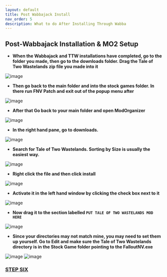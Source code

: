 ```yaml
---
layout: default
title: Post Wabbajack Install
nav_order: 5
description: What to do After Installing Through Wabba
---
```


## **Post-Wabbajack Installation & MO2 Setup**

- **When the Wabbajack and TTW installations have completed, go to the folder you made, then go to the downloads folder. Drag the Tale of Two Wastelands zip file you made into it**

![image](https://user-images.githubusercontent.com/112358568/189811758-644673ad-984e-4a59-afe1-a836e763c2a8.png)

- **Then go back to the main folder and into the stock games folder. In there run FNV Patch and exit out of the popup menu after**

![image](https://user-images.githubusercontent.com/114360108/200670843-9a7ee108-6f85-4389-bbee-578d39c6b56a.png)

- **After that Go back to your main folder and open ModOrganizer**

![image](https://user-images.githubusercontent.com/112358568/189812338-19c6dcb1-1a5a-4f34-8d87-d0e79b33f2e2.png)

- **In the right hand pane, go to downloads.**

![image](https://user-images.githubusercontent.com/114360108/200669662-c769c241-2a2e-49cf-af3b-e5ad442da81d.png)

- **Search for Tale of Two Wastelands. Sorting by Size is usually the easiest way.**

![image](https://user-images.githubusercontent.com/114360108/200669726-2cbf59e2-4777-4c89-b453-3f1644933ecc.png)

- **Right click the file and then click install**

![image](https://user-images.githubusercontent.com/112358568/189812767-db324f12-f5ef-45bf-b10d-42a45bb77ab6.png)

- **Activate it in the left hand window by clicking the check box next to it**

![image](https://user-images.githubusercontent.com/112358568/189812989-8e207417-47d9-4a45-8d6e-e07d9c690715.png)

- **Now drag it to the section labelled `PUT TALE OF TWO WASTELANDS MOD HERE`**

![image](https://user-images.githubusercontent.com/112358568/190932184-3b0b0de7-4f46-44b7-b033-db96b36c4ab1.png)

- **Since your directories may not match mine, you may need to set them up yourself. Go to Edit and make sure the Tale of Two Wastelands directory is in the Stock Game folder pointing to the FalloutNV.exe**

![image](https://user-images.githubusercontent.com/112358568/205771579-750a1c75-4cc5-4909-9b89-05c8bf4290e2.png)
![image](https://user-images.githubusercontent.com/112358568/205771756-71faf89c-9dbd-4753-aad5-fd5c9497a36d.png)

### [**STEP SIX**](https://github.com/TheMrNewVegas/TTWTrueVegas/wiki/Final-Configurations)
